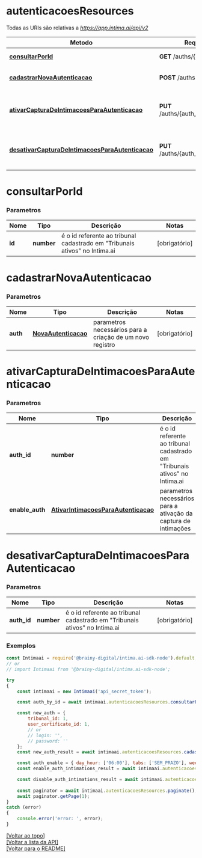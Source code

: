 # **autenticacoesResources**

Todas as URIs são relativas a *https://app.intima.ai/api/v2*

Metodo | Requisição HTTP | Descrição
------------- | ------------- | -------------
[**consultarPorId**](autenticacoesResources.md#consultarPorId) | **GET** /auths/{id} | Visualiza um auth
[**cadastrarNovaAutenticacao**](autenticacoesResources.md#cadastrarNovaAutenticacao) | **POST** /auths | Cadastra um novo auth
[**ativarCapturaDeIntimacoesParaAutenticacao**](autenticacoesResources.md#ativarCapturaDeIntimacoesParaAutenticacao) | **PUT** /auths/{auth_id}/intimations/enable | Ativa a captura de intimações para um auth
[**desativarCapturaDeIntimacoesParaAutenticacao**](autenticacoesResources.md#desativarCapturaDeIntimacoesParaAutenticacao) | **PUT** /auths/{auth_id}/intimations/disable | Desativa a captura de intimações para um auth

# **consultarPorId**

### Parametros

Nome | Tipo | Descrição | Notas
------------- | ------------- | ------------- | -------------
**id** | **number**| é o id referente ao tribunal cadastrado em "Tribunais ativos" no Intima.ai | [obrigatório]

# **cadastrarNovaAutenticacao**

### Parametros

Nome | Tipo | Descrição | Notas
------------- | ------------- | ------------- | -------------
**auth** | [**NovaAutenticacao**](../models/auth/NovaAutenticacao.md)| parametros necessários para a criação de um novo registro | [obrigatório]

# **ativarCapturaDeIntimacoesParaAutenticacao**

### Parametros

Nome | Tipo | Descrição | Notas
------------- | ------------- | ------------- | -------------
**auth_id** | **number**| é o id referente ao tribunal cadastrado em "Tribunais ativos" no Intima.ai | [obrigatório]
**enable_auth** | [**AtivarIntimacoesParaAutenticacao**](../models/auth/AtivarIntimacoesParaAutenticacao.md)| parametros necessários para a ativação da captura de intimações | [obrigatório]

# **desativarCapturaDeIntimacoesParaAutenticacao**

### Parametros

Nome | Tipo | Descrição | Notas
------------- | ------------- | ------------- | -------------
**auth_id** | **number**| é o id referente ao tribunal cadastrado em "Tribunais ativos" no Intima.ai | [obrigatório]

### Exemplos
```javascript
const Intimaai = require('@brainy-digital/intima.ai-sdk-node').default;
// or
// import Intimaai from '@brainy-digital/intima.ai-sdk-node';

try
{
    const intimaai = new Intimaai('api_secret_token');

    const auth_by_id = await intimaai.autenticacoesResources.consultarPorId(1);

    const new_auth = { 
        tribunal_id: 1, 
        user_certificate_id: 1,
        // or
        // login: '',
        // password: ''
    };
    const new_auth_result = await intimaai.autenticacoesResources.cadastrarNovaAutenticacao(new_auth);

    const auth_enable = { day_hour: ['06:00'], tabs: ['SEM_PRAZO'], week_days: [0] };
    const enable_auth_intimations_result = await intimaai.autenticacoesResources.ativarCapturaDeIntimacoesParaAutenticacao(199, auth_enable);

    const disable_auth_intimations_result = await intimaai.autenticacoesResources.desativarCapturaDeIntimacoesParaAutenticacao(199);
    
    const paginator = await intimaai.autenticacoesResources.paginate();
    await paginator.getPage(1);
}
catch (error)
{
    console.error('error: ', error);
}
```

[[Voltar ao topo]](#)        
[[Voltar a lista da API]](../../README.md#Documentação-para-os-Endpoints-da-API)    
[[Voltar para o README]](../../README.md#Intima.ai---SDK-NodeJS)
